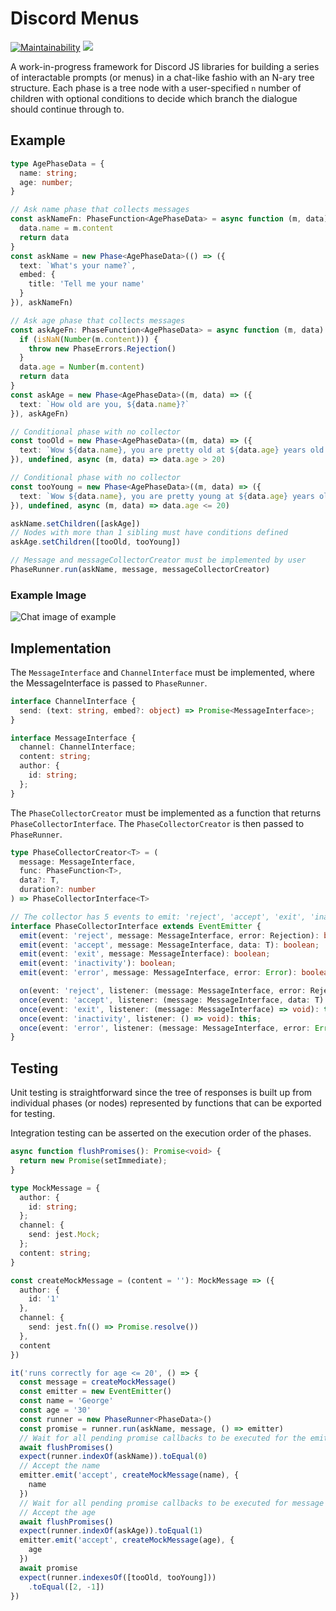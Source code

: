 
# Discord Menus
[![Maintainability](https://api.codeclimate.com/v1/badges/4be50d131276538502d1/maintainability)](https://codeclimate.com/github/synzen/discord-menus/maintainability)
<a href="https://codeclimate.com/github/synzen/discord-menus/test_coverage"><img src="https://api.codeclimate.com/v1/badges/4be50d131276538502d1/test_coverage" /></a>


A work-in-progress framework for Discord JS libraries for building a series of interactable prompts (or menus) in a chat-like fashio with an N-ary tree structure. Each phase is a tree node with a user-specified `n` number of children with optional conditions to decide which branch the dialogue should continue through to.

## Example
```ts
type AgePhaseData = {
  name: string;
  age: number;
}

// Ask name phase that collects messages
const askNameFn: PhaseFunction<AgePhaseData> = async function (m, data) {
  data.name = m.content
  return data
}
const askName = new Phase<AgePhaseData>(() => ({
  text: `What's your name?`,
  embed: {
    title: 'Tell me your name'
  }
}), askNameFn)

// Ask age phase that collects messages
const askAgeFn: PhaseFunction<AgePhaseData> = async function (m, data) {
  if (isNaN(Number(m.content))) {
    throw new PhaseErrors.Rejection()
  }
  data.age = Number(m.content)
  return data
}
const askAge = new Phase<AgePhaseData>((m, data) => ({
  text: `How old are you, ${data.name}?`
}), askAgeFn)

// Conditional phase with no collector
const tooOld = new Phase<AgePhaseData>((m, data) => ({
  text: `Wow ${data.name}, you are pretty old at ${data.age} years old!`
}), undefined, async (m, data) => data.age > 20)

// Conditional phase with no collector
const tooYoung = new Phase<AgePhaseData>((m, data) => ({
  text: `Wow ${data.name}, you are pretty young at ${data.age} years old!`
}), undefined, async (m, data) => data.age <= 20)

askName.setChildren([askAge])
// Nodes with more than 1 sibling must have conditions defined
askAge.setChildren([tooOld, tooYoung])

// Message and messageCollectorCreator must be implemented by user
PhaseRunner.run(askName, message, messageCollectorCreator)

```
### Example Image
![Chat image of example](https://i.imgur.com/rb1CauC.png)

## Implementation

The `MessageInterface` and `ChannelInterface` must be implemented, where the MessageInterface is passed to `PhaseRunner`.
```ts
interface ChannelInterface {
  send: (text: string, embed?: object) => Promise<MessageInterface>;
}

interface MessageInterface {
  channel: ChannelInterface;
  content: string;
  author: {
    id: string;
  };
}
```
The `PhaseCollectorCreator` must be implemented as a function that returns `PhaseCollectorInterface`. The `PhaseCollectorCreator` is then passed to `PhaseRunner`.
```ts
type PhaseCollectorCreator<T> = (
  message: MessageInterface,
  func: PhaseFunction<T>,
  data?: T,
  duration?: number
) => PhaseCollectorInterface<T>

// The collector has 5 events to emit: 'reject', 'accept', 'exit', 'inactivity', 'exit'
interface PhaseCollectorInterface extends EventEmitter {
  emit(event: 'reject', message: MessageInterface, error: Rejection): boolean;
  emit(event: 'accept', message: MessageInterface, data: T): boolean;
  emit(event: 'exit', message: MessageInterface): boolean;
  emit(event: 'inactivity'): boolean;
  emit(event: 'error', message: MessageInterface, error: Error): boolean;

  on(event: 'reject', listener: (message: MessageInterface, error: Rejection) => void): this;
  once(event: 'accept', listener: (message: MessageInterface, data: T) => void): this;
  once(event: 'exit', listener: (message: MessageInterface) => void): this;
  once(event: 'inactivity', listener: () => void): this;
  once(event: 'error', listener: (message: MessageInterface, error: Error) => void): this;
}
```

## Testing

Unit testing is straightforward since the tree of responses is built up from individual phases (or nodes) represented by functions that can be exported for testing.

Integration testing can be asserted on the execution order of the phases.
```ts
async function flushPromises(): Promise<void> {
  return new Promise(setImmediate);
}

type MockMessage = {
  author: {
    id: string;
  };
  channel: {
    send: jest.Mock;
  };
  content: string;
}

const createMockMessage = (content = ''): MockMessage => ({
  author: {
    id: '1'
  },
  channel: {
    send: jest.fn(() => Promise.resolve())
  },
  content
})

it('runs correctly for age <= 20', () => {
  const message = createMockMessage()
  const emitter = new EventEmitter()
  const name = 'George'
  const age = '30'
  const runner = new PhaseRunner<PhaseData>()
  const promise = runner.run(askName, message, () => emitter)
  // Wait for all pending promise callbacks to be executed for the emitter to set up
  await flushPromises()
  expect(runner.indexOf(askName)).toEqual(0)
  // Accept the name
  emitter.emit('accept', createMockMessage(name), {
    name
  })
  // Wait for all pending promise callbacks to be executed for message to be accepted
  // Accept the age
  await flushPromises()
  expect(runner.indexOf(askAge)).toEqual(1)
  emitter.emit('accept', createMockMessage(age), {
    age
  })
  await promise
  expect(runner.indexesOf([tooOld, tooYoung]))
    .toEqual([2, -1])
})
```
